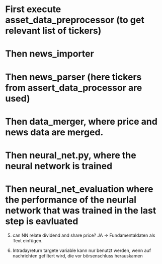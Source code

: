 # First execute asset_data_preprocessor (to get relevant list of tickers)
# Then news_importer
# Then news_parser (here tickers from assert_data_processor are used)
# Then data_merger, where price and news data are merged.
# Then neural_net.py, where the neural network is trained
# Then neural_net_evaluation where the performance of the neurlal network that was trained in the last step is eavluated

5. can NN relate dividend and share price? JA -> Fundamentaldaten als Text einfügen.

6. Intradayreturn targete variable kann nur benutzt werden, wenn auf nachrichten gefiltert wird, die vor börsenschluss herauskamen

